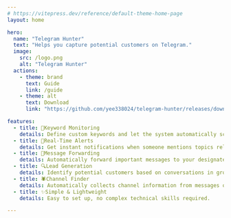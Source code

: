 ```yaml
---
# https://vitepress.dev/reference/default-theme-home-page
layout: home

hero:
  name: "Telegram Hunter"
  text: "Helps you capture potential customers on Telegram."
  image:
    src: /logo.png
    alt: "Telegram Hunter"
  actions:
    - theme: brand
      text: Guide
      link: /guide
    - theme: alt
      text: Download
      link: "https://github.com/yee338024/telegram-hunter/releases/download/1.0.3/telegram-hunter-1.0.3-win-x64.exe"

features:
  - title: 🎯Keyword Monitoring
    details: Define custom keywords and let the system automatically scan Telegram messages.
  - title: 🔔Real-Time Alerts
    details: Get instant notifications when someone mentions topics relevant to your business.
  - title: 📨Message Forwarding
    details: Automatically forward important messages to your designated chat or group.
  - title: 🔍Lead Generation
    details: Identify potential customers based on conversations in groups and channels.
  - title: 🕷️Channel Finder
    details: Automatically collects channel information from messages or user profiles.
  - title: ✨Simple & Lightweight
    details: Easy to set up, no complex technical skills required.

---
```


